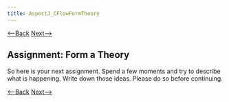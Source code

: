 ```yaml
---
title: AspectJ_CFlowFormTheory
---
```

[<--Back]({{site.pagesurl}}/AspectJ_CFlow_ExpectedVersusActualOutput) [Next-->]({{site.pagesurl}}/AspectJ_CFlowPossibilities)

## Assignment: Form a Theory
So here is your next assignment. Spend a few moments and try to describe what is happening. Write down those ideas. Please do so before continuing.

[<--Back]({{site.pagesurl}}/AspectJ_CFlow_ExpectedVersusActualOutput) [Next-->]({{site.pagesurl}}/AspectJ_CFlowPossibilities)
